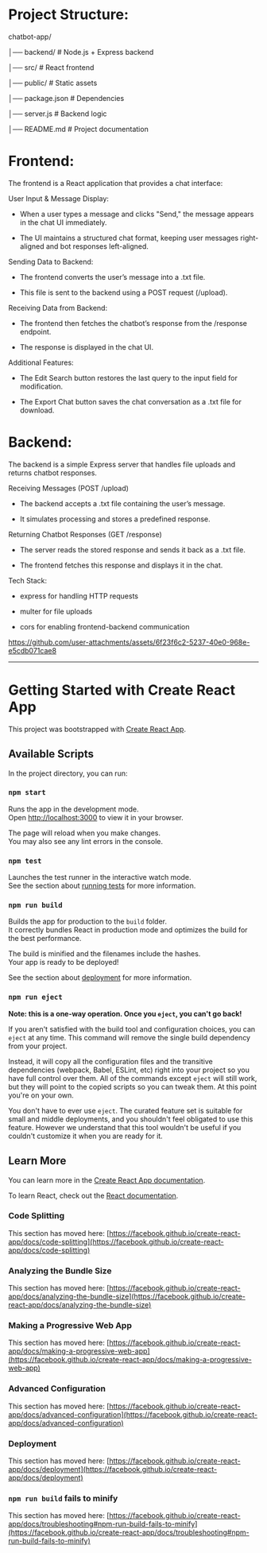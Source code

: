 # Project Structure:

chatbot-app/

│── backend/         # Node.js + Express backend

│── src/             # React frontend

│── public/          # Static assets

│── package.json     # Dependencies

│── server.js        # Backend logic

│── README.md        # Project documentation


# Frontend:

The frontend is a React application that provides a chat interface:

User Input & Message Display:

- When a user types a message and clicks "Send," the message appears in the chat UI immediately.
  
- The UI maintains a structured chat format, keeping user messages right-aligned and bot responses left-aligned.
  

Sending Data to Backend:

- The frontend converts the user’s message into a .txt file.
  
- This file is sent to the backend using a POST request (/upload).
  

Receiving Data from Backend:

- The frontend then fetches the chatbot’s response from the /response endpoint.
  
- The response is displayed in the chat UI.
  

Additional Features:

- The Edit Search button restores the last query to the input field for modification.
  
- The Export Chat button saves the chat conversation as a .txt file for download.
  

# Backend:

The backend is a simple Express server that handles file uploads and returns chatbot responses.


Receiving Messages (POST /upload)

- The backend accepts a .txt file containing the user’s message.
  
- It simulates processing and stores a predefined response.
  

Returning Chatbot Responses (GET /response)

- The server reads the stored response and sends it back as a .txt file.
  
- The frontend fetches this response and displays it in the chat.
  

Tech Stack:

- express for handling HTTP requests
  
- multer for file uploads
  
- cors for enabling frontend-backend communication
  



https://github.com/user-attachments/assets/6f23f6c2-5237-40e0-968e-e5cdb071cae8



---------------------------------------------------------------------------------------------------

# Getting Started with Create React App

This project was bootstrapped with [Create React App](https://github.com/facebook/create-react-app).

## Available Scripts

In the project directory, you can run:

### `npm start`

Runs the app in the development mode.\
Open [http://localhost:3000](http://localhost:3000) to view it in your browser.

The page will reload when you make changes.\
You may also see any lint errors in the console.

### `npm test`

Launches the test runner in the interactive watch mode.\
See the section about [running tests](https://facebook.github.io/create-react-app/docs/running-tests) for more information.

### `npm run build`

Builds the app for production to the `build` folder.\
It correctly bundles React in production mode and optimizes the build for the best performance.

The build is minified and the filenames include the hashes.\
Your app is ready to be deployed!

See the section about [deployment](https://facebook.github.io/create-react-app/docs/deployment) for more information.

### `npm run eject`

**Note: this is a one-way operation. Once you `eject`, you can't go back!**

If you aren't satisfied with the build tool and configuration choices, you can `eject` at any time. This command will remove the single build dependency from your project.

Instead, it will copy all the configuration files and the transitive dependencies (webpack, Babel, ESLint, etc) right into your project so you have full control over them. All of the commands except `eject` will still work, but they will point to the copied scripts so you can tweak them. At this point you're on your own.

You don't have to ever use `eject`. The curated feature set is suitable for small and middle deployments, and you shouldn't feel obligated to use this feature. However we understand that this tool wouldn't be useful if you couldn't customize it when you are ready for it.

## Learn More

You can learn more in the [Create React App documentation](https://facebook.github.io/create-react-app/docs/getting-started).

To learn React, check out the [React documentation](https://reactjs.org/).

### Code Splitting

This section has moved here: [https://facebook.github.io/create-react-app/docs/code-splitting](https://facebook.github.io/create-react-app/docs/code-splitting)

### Analyzing the Bundle Size

This section has moved here: [https://facebook.github.io/create-react-app/docs/analyzing-the-bundle-size](https://facebook.github.io/create-react-app/docs/analyzing-the-bundle-size)

### Making a Progressive Web App

This section has moved here: [https://facebook.github.io/create-react-app/docs/making-a-progressive-web-app](https://facebook.github.io/create-react-app/docs/making-a-progressive-web-app)

### Advanced Configuration

This section has moved here: [https://facebook.github.io/create-react-app/docs/advanced-configuration](https://facebook.github.io/create-react-app/docs/advanced-configuration)

### Deployment

This section has moved here: [https://facebook.github.io/create-react-app/docs/deployment](https://facebook.github.io/create-react-app/docs/deployment)

### `npm run build` fails to minify

This section has moved here: [https://facebook.github.io/create-react-app/docs/troubleshooting#npm-run-build-fails-to-minify](https://facebook.github.io/create-react-app/docs/troubleshooting#npm-run-build-fails-to-minify)
